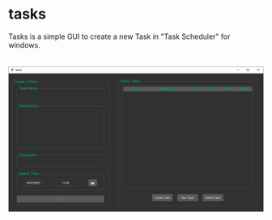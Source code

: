 # tasks

Tasks is a simple GUI to create a new Task in "Task Scheduler" for windows. 
<br>
<br>
<br>
![Alt text](https://github.com/Alpha-Centauri-00/tasks/blob/main/task.png)
